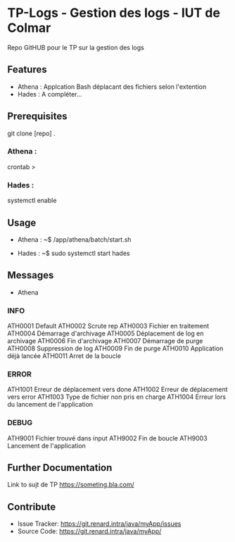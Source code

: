 # TP-Logs - Gestion des logs - IUT de Colmar

Repo GitHUB pour le TP sur la gestion des logs


## Features
- Athena : Applcation Bash déplacant des fichiers selon l'extention
- Hades : A compléter...


## Prerequisites
git clone [repo] .

### Athena :
crontab >

### Hades :
systemctl enable


## Usage

- Athena :
    ~$ /app/athena/batch/start.sh

- Hades :
    ~$ sudo systemctl start hades


## Messages

 - Athena
### INFO
ATH0001     Default
ATH0002     Scrute rep
ATH0003     Fichier en traitement
ATH0004     Démarrage d'archivage
ATH0005     Déplacement de log en archivage
ATH0006     Fin d'archivage
ATH0007     Démarrage de purge
ATH0008     Suppression de log
ATH0009     Fin de purge
ATH0010     Application déjà lancée
ATH0011     Arret de la boucle

### ERROR
ATH1001     Erreur de déplacement vers done
ATH1002     Erreur de déplacement vers error
ATH1003     Type de fichier non pris en charge
ATH1004     Erreur lors du lancement de l'application

### DEBUG
ATH9001     Fichier trouvé dans input
ATH9002     Fin de boucle
ATH9003     Lancement de l'application


## Further Documentation
Link to sujt de TP https://someting.bla.com/

## Contribute
- Issue Tracker: https://git.renard.intra/java/myApp/issues
- Source Code: https://git.renard.intra/java/myApp/
